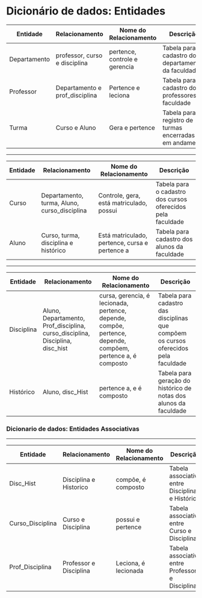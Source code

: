 # Dicionário de dados: Entidades

| Entidade | Relacionamento | Nome do Relacionamento | Descrição |
| ------- | ------- | ------- |------|
|Departamento|     professor, curso e disciplina      |     pertence, controle e gerencia      | Tabela para o cadastro dos departamentos da faculdade |
|Professor|     Departamento e prof_disciplina      |     Pertence e leciona      | Tabela para cadastro dos professores da faculdade |
|Turma |     Curso e Aluno      |   Gera e pertence | Tabela para registro de turmas encerradas ou em andamento|

---
| Entidade | Relacionamento | Nome do Relacionamento | Descrição |
| ------- | ------- | ------- |------|
|Curso|     Departamento, turma, Aluno, curso_disciplina   |    Controle, gera, está matriculado, possui      | Tabela para o cadastro dos cursos oferecidos pela faculdade |
|Aluno|     Curso, turma, disciplina e histórico    |     Está matriculado, pertence, cursa e pertence a      | Tabela para cadastro dos alunos da faculdade |

---
| Entidade | Relacionamento | Nome do Relacionamento | Descrição |
| ------- | ------- | ------- |------|
|Disciplina|     Aluno, Departamento, Prof_disciplina, curso_disciplina, Disciplina, disc_hist   |    cursa, gerencia, é lecionada, pertence, depende, compõe, pertence, depende, compõem, pertence a, é composto | Tabela para cadastro das disciplinas que compõem os cursos oferecidos pela faculdade |
|Histórico|     Aluno, disc_Hist    |     pertence a, e é composto      | Tabela para geração do histórico de notas dos alunos da faculdade |

### Dicionario de dados: Entidades Associativas
---
| Entidade | Relacionamento | Nome do Relacionamento | Descrição |
| ------- | ------- | ------- |------|
|Disc_Hist| Disciplina e Historico    |   compõe, é composto | Tabela associativa entre Disciplina e Histórico |
|Curso_Disciplina|     Curso e Disciplina    |     possui e pertence    | Tabela associativa entre Curso e Disciplina |
|Prof_Disciplina|     Professor e Disciplina   | Leciona, é lecionada    | Tabela associativa entre Professor e Disciplina |